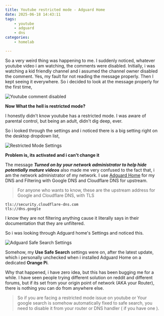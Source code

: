 ```yaml
---
title: Youtube restricted mode - Adguard Home
date: 2025-06-18 14:43:11
tags:
    - youtube
    - adguard
    - dns
categories: 
    - homelab

---
```


So a very weird thing was happening to me. I suddenly noticed, whatever youtube video i am watching, the comments were disabled. Initially, i was watching a kid friendly channel and i assumed the channel owner disabled the comment. Yes, my fault for not reading the message properly. Then I kept seeing it everywhere. So i decided to look at the message properly for the first time, 

![Youtube comment disabled](/static/2025/06/chrome_r6EACvBqJH.png) 

__Now What the hell is restricted mode?__

I honestly didn't know youtube has a restricted mode. I was aware of parental control, but being an adult, didn't dig deep, ever. 

So i looked through the settings and i noticed there is a big setting right on the desktop dropdown list, 

![Restricted Mode Settings](/static/2025/06/chrome_CeWGC57Igp.png)

__Problem is, its activated and i can't change it__

The message ___Turned on by your network administrator to help hide potentially mature videos___ also made me very confused to the fact that, i am the network administrator of my network. I use [Adguard Home](https://adguard.com/en/adguard-home/overview.html) for my DNS and Filtering with Google DNS and Cloudflare DNS for upstream. 

> For anyone who wants to know, these are the upstream address for Google and Cloudflare DNS, with TLS 

```
tls://security.cloudflare-dns.com
tls://dns.google
```

I know they are not filtering anything cause it literally says in their documentation that they are unfiltered. 

So i was looking through Adguard home's Settings and noticed this. 

![Adguard Safe Search Settings](/static/2025/06/chrome_EO0IE15VCo.png)

Somehow, my __Use Safe Search__ settings were on, after the latest update, which i personally unchecked when i installed Adguard Home on a dedicated __Orange Pi__. 

Why that happened, i have zero idea, but this has been bugging me for a while. I have seen people trying different solution on reddit and different forums, but if its set from your origin point of network (AKA your Router), there is nothing you can do from anywhere else. 

> So if you are facing a restricted mode issue on youtube or Your google search is somehow automatically fixed to safe search, you need to disable it from your router or DNS handler ( if you have one ).